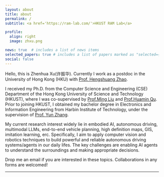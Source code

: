 ```yaml
---
layout: about
title: about
permalink: /
subtitle: <a href='https://ram-lab.com/'>HKUST RAM Lab</a>

profile:
  align: right
  image: zhxu.png

news: true  # includes a list of news items
selected_papers: true # includes a list of papers marked as "selected={true}"
social: false
---
```


Hello, this is Zhenhua Xu(许振华). Currently I work as a postdoc in the University of Hong Kong (HKU) with [Prof. Hengshuang Zhao](https://hszhao.github.io/).

I received my Ph.D. from the Computer Science and Engineering (CSE) Department of the Hong Kong University of Science and Technology (HKUST), where I was co-supervised by [Prof.Ming Liu](https://facultyprofiles.ust.hk/profiles.php?profile=ming-liu-eelium) and [Prof.Huamin Qu](http://huamin.org/). Prior to joining HKUST, I obtained my bachelor degree in Electronics and Information Engineering from Harbin Institute of Technology, under the supervision of [Prof. Yun Zhang](https://www.researchgate.net/profile/Yun-Zhang-72).

My current research interest widely lie in embodied AI, autonomous driving, multimodal LLMs, end-to-end vehicle planning, high definition maps, GIS, imitation learning, erc. Specifically, I aim to apply computer vision and robotics techniques to build powerful and reliable autonomous driving systems/agents in our daily lifes. The key challenges are enabling AI agents to understand the surroundings and making appropriate decisions. 

<!-- My research insterests widely lie in high-definition map automatic generation, image-to-graph detection, computer vision, imitation learing, autonomous driving, robotics, GIS, aerial image understanding, etc. Specifically, I aim to apply computer vision approaches and robotics techniques to automatically generate vector maps (e.g., standard-definition map and high-definition map) for autonomous driving systems. The key task is detecting the graph of target objects (e.g., road, road boundary, lane centerline, etc) from input images or data sequences. -->

Drop me an email if you are interested in these topics. Collaborations in any forms are welcomed!

<!-- **<span style="color:purple"> Now I am looking for postdoc positions on robotics/autonomous driving/GIS/aerial image understanding/computer vision/etc. </span>** -->

<hr>